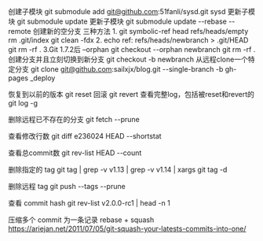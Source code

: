 创建子模块
    git submodule add git@github.com:51fanli/sysd.git sysd
更新子模块
    git submodule update
更新子模块
    git submodule update --rebase --remote
创建新的空分支
    三种方法
    1.
    git symbolic-ref head refs/heads/empty
    rm .git/index
    git clean -fdx
    2.
    echo ref: refs/heads/newbranch > .git/HEAD
    git rm -rf .
    3.Git 1.7.2后 –orphan
    git checkout --orphan newbranch
    git rm -rf .
创建分支并且立刻切换到新分支
    git checkout -b newbranch
从远程clone一个特定分支
    git clone git@github.com:sailxjx/blog.git --single-branch -b gh-pages _deploy

恢复到以前的版本
    git reset <version>
回滚
    git revert <version>
查看完整log，包括被reset和revert的
    git log -g

删除远程已不存在的分支
    git fetch --prune

查看修改行数
    git diff e236024 HEAD --shortstat

查看总commit数
    git rev-list HEAD --count

删除指定的 tag
    git tag | grep -v v1.13 | grep -v v1.14 | xargs git tag -d

删除远程 tag
    git push --tags --prune

查看 commit hash
    git rev-list v2.0.0-rc1 | head -n 1

压缩多个 commit 为一条记录 rebase + squash
    https://ariejan.net/2011/07/05/git-squash-your-latests-commits-into-one/
